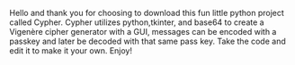Hello and thank you for choosing to download this fun little python project called Cypher.
Cypher utilizes python,tkinter, and base64 to create a Vigenère cipher generator with a GUI,
messages can be encoded with a passkey and later be decoded with that same pass key. Take the code and
edit it to make it your own. Enjoy!